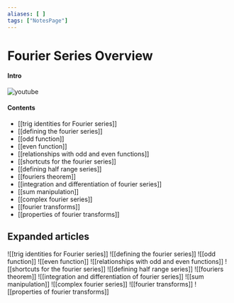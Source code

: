 ```yaml
---
aliases: [ ]
tags: ["NotesPage"]
---
```


# Fourier Series Overview

#### Intro 
![youtube](https://www.youtube.com/watch?v=spUNpyF58BY)

#### Contents
- [[trig identities for Fourier series]]
- [[defining the fourier series]]
- [[odd function]]
- [[even function]]
- [[relationships with odd and even functions]]
- [[shortcuts for the fourier series]]
- [[defining half range series]]
- [[fouriers theorem]]
- [[integration and differentiation of fourier series]]
- [[sum manipulation]]
- [[complex fourier series]]
- [[fourier transforms]]
- [[properties of fourier transforms]]


## Expanded articles
![[trig identities for Fourier series]]
![[defining the fourier series]]
![[odd function]]
![[even function]]
![[relationships with odd and even functions]]
![[shortcuts for the fourier series]]
![[defining half range series]]
![[fouriers theorem]]
![[integration and differentiation of fourier series]]
![[sum manipulation]]
![[complex fourier series]]
![[fourier transforms]]
![[properties of fourier transforms]]
 
